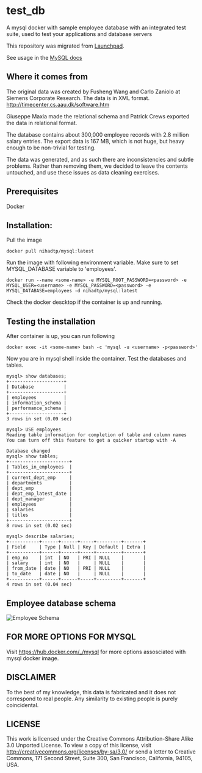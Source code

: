 # test_db
A mysql docker with sample employee database with an integrated test suite, used to test your applications and database servers

This repository was migrated from [Launchpad](https://launchpad.net/test-db).

See usage in the [MySQL docs](https://dev.mysql.com/doc/employee/en/index.html)


## Where it comes from

The original data was created by Fusheng Wang and Carlo Zaniolo at 
Siemens Corporate Research. The data is in XML format.
http://timecenter.cs.aau.dk/software.htm

Giuseppe Maxia made the relational schema and Patrick Crews exported
the data in relational format.

The database contains about 300,000 employee records with 2.8 million 
salary entries. The export data is 167 MB, which is not huge, but
heavy enough to be non-trivial for testing.

The data was generated, and as such there are inconsistencies and subtle
problems. Rather than removing them, we decided to leave the contents
untouched, and use these issues as data cleaning exercises.

## Prerequisites

Docker 

## Installation:



Pull the image

    docker pull nihadtp/mysql:latest


Run the image with following environment variable. Make sure to set  MYSQL_DATABASE variable to  'employees'.

    docker run --name <some-name> -e MYSQL_ROOT_PASSWORD=<password> -e MYSQL_USER=<username> -e MYSQL_PASSWORD=<password> -e MYSQL_DATABASE=employees -d nihadtp/mysql:latest

Check the docker descktop if the container is up and running.
## Testing the installation

After container is up, you can run following

    docker exec -it <some-name> bash -c 'mysql -u <username> -p<password>'

Now you are in  mysql shell inside the container. Test the databases and tables.

    mysql> show databases;
    +--------------------+
    | Database           |
    +--------------------+
    | employees          |
    | information_schema |
    | performance_schema |
    +--------------------+
    3 rows in set (0.09 sec)
    
    mysql> USE employees
    Reading table information for completion of table and column names
    You can turn off this feature to get a quicker startup with -A
    
    Database changed
    mysql> show tables;
    +----------------------+
    | Tables_in_employees  |
    +----------------------+
    | current_dept_emp     |
    | departments          |
    | dept_emp             |
    | dept_emp_latest_date |
    | dept_manager         |
    | employees            |
    | salaries             |
    | titles               |
    +----------------------+
    8 rows in set (0.02 sec)
    
    mysql> describe salaries;
    +-----------+------+------+-----+---------+-------+
    | Field     | Type | Null | Key | Default | Extra |
    +-----------+------+------+-----+---------+-------+
    | emp_no    | int  | NO   | PRI | NULL    |       |
    | salary    | int  | NO   |     | NULL    |       |
    | from_date | date | NO   | PRI | NULL    |       |
    | to_date   | date | NO   |     | NULL    |       |
    +-----------+------+------+-----+---------+-------+
    4 rows in set (0.04 sec)
    
## Employee database schema

![Employee Schema](images/employees.png)


## FOR MORE OPTIONS FOR MYSQL

Visit https://hub.docker.com/_/mysql for more options assosciated with mysql docker image.

## DISCLAIMER

To the best of my knowledge, this data is fabricated and
it does not correspond to real people. 
Any similarity to existing people is purely coincidental.


## LICENSE
This work is licensed under the 
Creative Commons Attribution-Share Alike 3.0 Unported License. 
To view a copy of this license, visit 
http://creativecommons.org/licenses/by-sa/3.0/ or send a letter to 
Creative Commons, 171 Second Street, Suite 300, San Francisco, 
California, 94105, USA.


